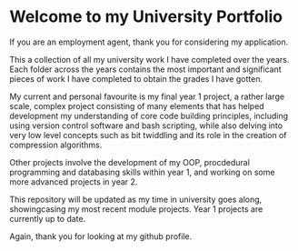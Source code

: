 # Welcome to my University Portfolio

If you are an employment agent, thank you for considering my application. 

This a collection of all my university work I have completed over the years. Each folder across the years contains the most important and significant pieces of work I have completed to obtain the grades I have gotten.

My current and personal favourite is my final year 1 project, a rather large scale, complex project consisting of many elements that has helped development my understanding of core code building principles, including using version control software and bash scripting, while also delving into very low level concepts such as bit twiddling and its role in the creation of compression algorithms.

Other projects involve the development of my OOP, procdedural programming and databasing skills within year 1, and working on some more advanced projects in year 2. 

This repository will be updated as my time in university goes along, showingcasing my most recent module projects. Year 1 projects are currently up to date.

Again, thank you for looking at my github profile.
